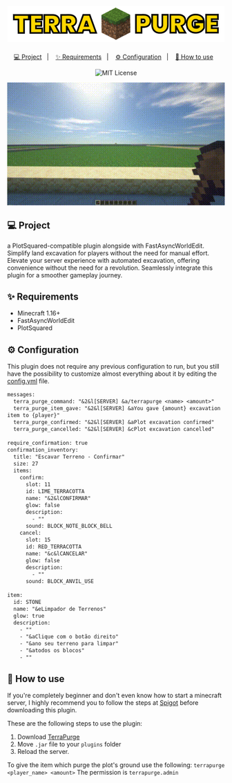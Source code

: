 <h1 align="center">
  <img alt="Terra-Purge" src="./.github/assets/logo.png" title="Terra-Purge" />
</h1>

<p align="center">
  <a href="#-project">💻 Project</a>&nbsp;&nbsp;&nbsp;|&nbsp;&nbsp;&nbsp;
  <a href="#-requirements">✨ Requirements</a>&nbsp;&nbsp;&nbsp;|&nbsp;&nbsp;&nbsp;
  <a href="#-configuration">⚙️ Configuration</a>&nbsp;&nbsp;&nbsp;|&nbsp;&nbsp;&nbsp;
  <a href="#-how-to-use">🚀 How to use</a>&nbsp;&nbsp;&nbsp;
</p>

<p align="center">
   <img src="https://img.shields.io/badge/License-MIT-yellow.svg" alt="MIT License" />
</p>


<p align="center">
   <img width="820px" src="./.github/assets/game.gif" alt="Gif of game working" />
</p>


## 💻 Project

a PlotSquared-compatible plugin alongside with FastAsyncWorldEdit. Simplify land excavation for players without the need for manual effort. Elevate your server experience with automated excavation, offering convenience without the need for a revolution. Seamlessly integrate this plugin for a smoother gameplay journey.

## ✨ Requirements

- Minecraft 1.16+
- FastAsyncWorldEdit
- PlotSquared

## ⚙️ Configuration

This plugin does not require any previous configuration to run, but you still have the possibility to customize almost everything about it by editing the [config.yml](#-configuration) file.

```
messages:
  terra_purge_command: "&2&l[SERVER] &a/terrapurge <name> <amount>"
  terra_purge_item_gave: "&2&l[SERVER] &aYou gave {amount} excavation item to {player}"
  terra_purge_confirmed: "&2&l[SERVER] &aPlot excavation confirmed"
  terra_purge_cancelled: "&2&l[SERVER] &cPlot excavation cancelled"

require_confirmation: true
confirmation_inventory:
  title: "Escavar Terreno - Confirmar"
  size: 27
  items:
    confirm:
      slot: 11
      id: LIME_TERRACOTTA
      name: "&2&lCONFIRMAR"
      glow: false
      description:
        - ""
      sound: BLOCK_NOTE_BLOCK_BELL
    cancel:
      slot: 15
      id: RED_TERRACOTTA
      name: "&c&lCANCELAR"
      glow: false
      description:
        - ""
      sound: BLOCK_ANVIL_USE

item:
  id: STONE
  name: "&eLimpador de Terrenos"
  glow: true
  description:
    - ""
    - "&aClique com o botão direito"
    - "&ano seu terreno para limpar"
    - "&atodos os blocos"
    - ""
```

## 🚀 How to use

If you're completely beginner and don't even know how to start a minecraft server, I highly recommend you to follow the steps at [Spigot](https://www.spigotmc.org/wiki/buildtools/) before downloading this plugin.

These are the following steps to use the plugin:
1. Download [TerraPurge]()
2. Move `.jar` file to your `plugins` folder
3. Reload the server.

To give the item which purge the plot's ground use the following:
`terrapurge <player_name> <amount>`
The permission is `terrapurge.admin`